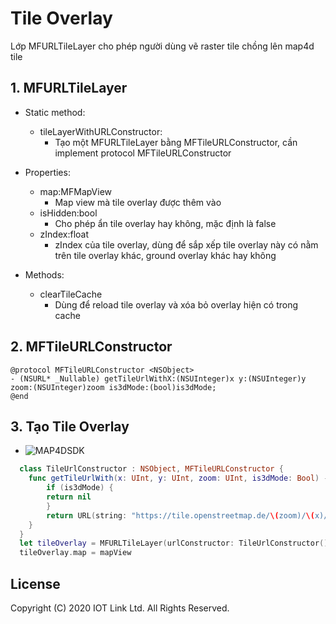 # Tile Overlay
Lớp MFURLTileLayer cho phép người dùng vẽ raster tile chồng lên map4d tile


## 1. MFURLTileLayer

- Static method:
    + tileLayerWithURLConstructor:
        + Tạo một MFURLTileLayer bằng MFTileURLConstructor, cần implement protocol MFTileURLConstructor

- Properties:
    - map:MFMapView
        - Map view mà tile overlay được thêm vào
    - isHidden:bool
        - Cho phép ẩn tile overlay hay không, mặc định là false
    - zIndex:float
        - zIndex của tile overlay, dùng để sắp xếp tile overlay này có nằm trên tile overlay khác, ground overlay khác hay không

- Methods:
    - clearTileCache
        - Dùng để reload tile overlay và xóa bỏ overlay hiện có trong cache

## 2. MFTileURLConstructor

```objc
@protocol MFTileURLConstructor <NSObject>
- (NSURL* _Nullable) getTileUrlWithX:(NSUInteger)x y:(NSUInteger)y zoom:(NSUInteger)zoom is3dMode:(bool)is3dMode;
@end
```

## 3. Tạo Tile Overlay

  -  ![MAP4DSDK](../resource/v1.4/../../../resource/v1.4/tile-overlay.png) 
  
```swift
  class TileUrlConstructor : NSObject, MFTileURLConstructor {
    func getTileUrlWith(x: UInt, y: UInt, zoom: UInt, is3dMode: Bool) -> URL? {
        if (is3dMode) {
        return nil
        }
        return URL(string: "https://tile.openstreetmap.de/\(zoom)/\(x)/\(y).png")
    }
  }
  let tileOverlay = MFURLTileLayer(urlConstructor: TileUrlConstructor())
  tileOverlay.map = mapView
```

License
-------

Copyright (C) 2020 IOT Link Ltd. All Rights Reserved.
